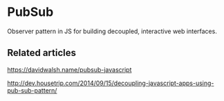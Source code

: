 # PubSub

Observer pattern in JS for building decoupled, interactive web interfaces.

## Related articles

https://davidwalsh.name/pubsub-javascript

http://dev.housetrip.com/2014/09/15/decoupling-javascript-apps-using-pub-sub-pattern/